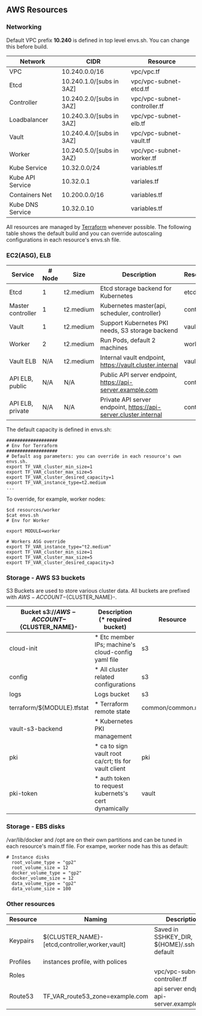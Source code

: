 ## AWS Resources

###  Networking

Default VPC prefix __10.240__ is defined in top level envs.sh. You can change this before build. 

| Network          | CIDR                    | Resource                     |
|------------------|-------------------------|------------------------------|
| VPC              | 10.240.0.0/16           | vpc/vpc.tf                   |
| Etcd             | 10.240.1.0/[subs in 3AZ]| vpc/vpc-subnet-etcd.tf       |
| Controller       | 10.240.2.0/[subs in 3AZ]| vpc/vpc-subnet-controller.tf |
| Loadbalancer     | 10.240.3.0/[subs in 3AZ]| vpc/vpc-subnet-elb.tf        |
| Vault            | 10.240.4.0/[subs in 3AZ]| vpc/vpc-subnet-vault.tf      |
| Worker           | 10.240.5.0/[subs in 3AZ}| vpc/vpc-subnet-worker.tf     |
| Kube Service     | 10.32.0.0/24            | variables.tf                 |
| Kube API Service | 10.32.0.1               | variales.tf                  |
| Containers Net   | 10.200.0.0/16           | variables.tf                 |
| Kube DNS Service | 10.32.0.10              | variables.tf                 |


All resources are managed by [Terraform](https://github.com/hashicorp/terraform) whenever possible. The following table shows the default build and you can override autoscaling configurations in each resource's envs.sh file.

### EC2(ASG), ELB

| Service           |# Node| Size         | Description                                                   | Resource   |   
|-------------------|------|--------------|---------------------------------------------------------------|------------|
| Etcd              | 1    | t2.medium    | Etcd storage backend for Kubernetes                           | etcd       |
| Master controller | 1    | t2.medium    | Kubernetes master(api, scheduler, controller)                 | controller |
| Vault             | 1    | t2.medium    | Support Kubernetes PKI needs, S3 storage backend              | vault      |
| Worker            | 2    | t2.medium    | Run Pods, default 2 machines                                  | worker     |
| Vault ELB         | N/A  | t2.medium    | Internal vault endpoint, https://vault.cluster.internal       | vault      |
| API ELB, public   | N/A  | N/A          | Public API server endpoint, https://api-server.example.com    | controller |
| API ELB, private  | N/A  | N/A          | Private API server endpoint, https://api-server.cluster.internal | controller |

The default capacity is defined in envs.sh:
```
###################
# Env for Terraform
###################
# Default asg parameters: you can override in each resource's own envs.sh.
export TF_VAR_cluster_min_size=1
export TF_VAR_cluster_max_size=5
export TF_VAR_cluster_desired_capacity=1
export TF_VAR_instance_type=t2.medium
...
```

To override, for example, worker nodes:
```
$cd resources/worker
$cat envs.sh
# Env for Worker

export MODULE=worker

# Workers ASG override
export TF_VAR_instance_type="t2.medium"
export TF_VAR_cluster_min_size=1
export TF_VAR_cluster_max_size=5
export TF_VAR_cluster_desired_capacity=3

```
###  Storage - AWS S3 buckets

S3 Buckets are used to store various cluster data. All buckets are prefixed with ${AWS-ACCOUNT}-${CLUSTER_NAME}-.

| Bucket s3://${AWS-ACCOUNT}-${CLUSTER_NAME}-|  Description (* required bucket)                    | Resource       | 
|--------------------------------------------|-----------------------------------------------------|----------------|
| cloud-init                                 | * Etc member IPs; machine's cloud-config yaml file  | s3             |
| config                                     | * All cluster related configurations                | s3             | 
| logs                                       | Logs bucket                                         | s3             |   
| terraform/${MODULE}.tfstat                 | * Terraform remote state                            |common/common.mk|
| vault-s3-backend                           | * Kubernetes PKI management                         |                |
| pki                                        | * ca to sign vault root ca/crt; tls for vault client| pki            |
| pki-token                                  | * auth token to request kubernets's cert dynamically| vault          | 

###  Storage - EBS disks

/var/lib/docker and /opt are on their own partitions and can be tuned in each resource's main.tf file. For exampe,
worker node has this as default:

```
# Instance disks
  root_volume_type = "gp2"
  root_volume_size = 12
  docker_volume_type = "gp2"
  docker_volume_size = 12 
  data_volume_type = "gp2"
  data_volume_size = 100
```

### Other resources

| Resource         | Naming                                        | Description                                      |
|------------------|-----------------------------------------------|--------------------------------------------------|
| Keypairs         | ${CLUSTER_NAME}-[etcd,controller,worker,vault]| Saved in SSHKEY_DIR, ${HOME}/.ssh by default     |
| Profiles         | instances profile, with polices               |                                                  |
| Roles            |                                               | vpc/vpc-subnet-controller.tf                     |
| Route53          | TF_VAR_route53_zone=example.com                 | api server endpoint: api-server.example.com      | 


